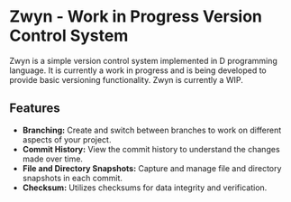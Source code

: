 # Zwyn - Work in Progress Version Control System

Zwyn is a simple version control system implemented in D programming language. It is currently a work in progress and is being developed to provide basic versioning functionality. Zwyn is currently a WIP.

## Features

- **Branching:** Create and switch between branches to work on different aspects of your project.
- **Commit History:** View the commit history to understand the changes made over time.
- **File and Directory Snapshots:** Capture and manage file and directory snapshots in each commit.
- **Checksum:** Utilizes checksums for data integrity and verification.

